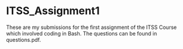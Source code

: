 # ITSS_Assignment1

These are my submissions for the first assignment of the ITSS Course which involved coding in Bash. The questions can be found in questions.pdf.
